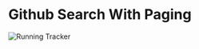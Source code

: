 # Github Search With Paging

![Running Tracker](https://user-images.githubusercontent.com/39235653/98443748-ff9bf800-213f-11eb-8811-4ba64e8dc0cc.png)

